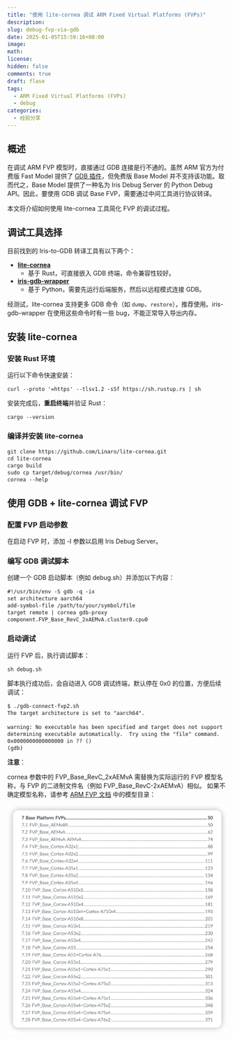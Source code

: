 ```yaml
---
title: "使用 lite-cornea 调试 ARM Fixed Virtual Platforms (FVPs)"
description:
slug: debug-fvp-via-gdb
date: 2025-01-05T15:59:16+08:00
image:
math:
license:
hidden: false
comments: true
draft: flase
tags:
  - ARM Fixed Virtual Platforms (FVPs)
  - debug
categories:
  - 经验分享
---
```


## 概述

在调试 ARM FVP 模型时，直接通过 GDB 连接是行不通的。虽然 ARM 官方为付费版 Fast Model 提供了 [GDB 插件](https://developer.arm.com/documentation/100964/1115/Plug-ins-for-Fast-Models/GDBRemoteConnection)，但免费版 Base Model 并不支持该功能。取而代之，Base Model 提供了一种名为 Iris Debug Server 的 Python Debug API。因此，要使用 GDB 调试 Base FVP，需要通过中间工具进行协议转译。

本文将介绍如何使用 lite-cornea 工具简化 FVP 的调试过程。

## 调试工具选择

目前找到的 Iris-to-GDB 转译工具有以下两个：

- **[lite-cornea](https://github.com/Linaro/lite-cornea.git)**
  - 基于 Rust，可直接嵌入 GDB 终端，命令兼容性较好。
- **[iris-gdb-wrapper](https://github.com/santongding/iris-gdb-wrapper)**
  - 基于 Python，需要先运行后端服务，然后以远程模式连接 GDB。

经测试，lite-cornea 支持更多 GDB 命令（如 `dump`、`restore`），推荐使用。iris-gdb-wrapper 在使用这些命令时有一些 bug，不能正常导入导出内存。

## 安装 lite-cornea

### 安装 Rust 环境

运行以下命令快速安装：

```shell
curl --proto '=https' --tlsv1.2 -sSf https://sh.rustup.rs | sh
```

安装完成后，**重启终端**并验证 Rust：

```shell
cargo --version
```

### 编译并安装 lite-cornea

```shell
git clone https://github.com/Linaro/lite-cornea.git
cd lite-cornea
cargo build
sudo cp target/debug/cornea /usr/bin/
cornea --help
```

## 使用 GDB + lite-cornea 调试 FVP

### 配置 FVP 启动参数

在启动 FVP 时，添加 -I 参数以启用 Iris Debug Server。

### 编写 GDB 调试脚本

创建一个 GDB 启动脚本（例如 debug.sh）并添加以下内容：

```shell
#!/usr/bin/env -S gdb -q -ix
set architecture aarch64
add-symbol-file /path/to/your/symbol/file
target remote | cornea gdb-proxy component.FVP_Base_RevC_2xAEMvA.cluster0.cpu0
```

### 启动调试

运行 FVP 后，执行调试脚本：

```shell
sh debug.sh
```

脚本执行成功后，会自动进入 GDB 调试终端，默认停在 0x0 的位置，方便后续调试：

```shell
$ ./gdb-connect-fvp2.sh
The target architecture is set to "aarch64".

warning: No executable has been specified and target does not support
determining executable automatically.  Try using the "file" command.
0x0000000000000000 in ?? ()
(gdb)
```

**注意**：

cornea 参数中的 FVP_Base_RevC_2xAEMvA 需替换为实际运行的 FVP 模型名称，与 FVP 的二进制文件名（例如 FVP_Base_RevC-2xAEMvA）相似。
如果不确定模型名称，请参考 [ARM FVP 文档](https://documentation-service.arm.com/static/615eda5ce4f35d24846799a7) 中的模型目录：

![ARM FVP Base Model目录](post/debug-fvp-via-gdb/imgs/fvp-guide-catalog.png)
